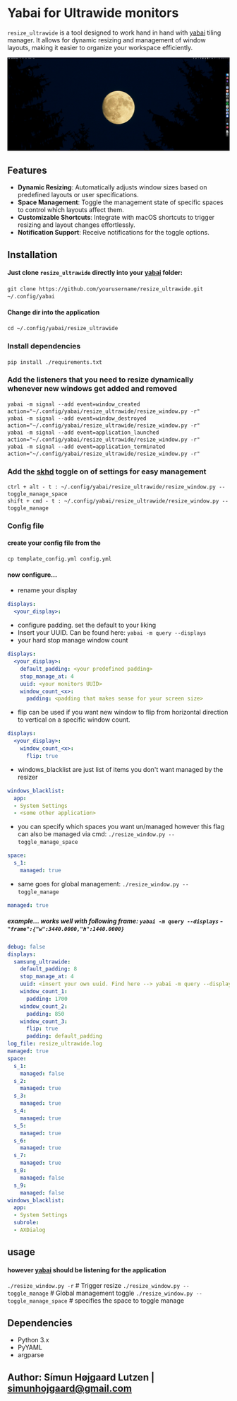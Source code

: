 # Yabai for Ultrawide monitors

`resize_ultrawide` is a tool designed to work hand in hand with [yabai](https://github.com/koekeishiya/yabai) tiling manager. It allows for dynamic resizing and management of window layouts, making it easier to organize your workspace efficiently.

![animation](.content/animation.gif)

## Features

- **Dynamic Resizing**: Automatically adjusts window sizes based on predefined layouts or user specifications.
- **Space Management**: Toggle the management state of specific spaces to control which layouts affect them.
- **Customizable Shortcuts**: Integrate with macOS shortcuts to trigger resizing and layout changes effortlessly.
- **Notification Support**: Receive notifications for the toggle options.

## Installation

#### Just clone `resize_ultrawide` directly into your [yabai](https://github.com/koekeishiya/yabai) folder:
`git clone https://github.com/yourusername/resize_ultrawide.git ~/.config/yabai`
#### Change dir into the application
`cd ~/.config/yabai/resize_ultrawide`

### Install dependencies
`pip install ./requirements.txt`

### Add the listeners that you need to resize dynamically whenever new windows get added and removed

```
yabai -m signal --add event=window_created action="~/.config/yabai/resize_ultrawide/resize_window.py -r"
yabai -m signal --add event=window_destroyed action="~/.config/yabai/resize_ultrawide/resize_window.py -r"
yabai -m signal --add event=application_launched action="~/.config/yabai/resize_ultrawide/resize_window.py -r"
yabai -m signal --add event=application_terminated action="~/.config/yabai/resize_ultrawide/resize_window.py -r"
```

### Add the [skhd](https://github.com/koekeishiya/skhd) toggle on of settings for easy management
```
ctrl + alt - t : ~/.config/yabai/resize_ultrawide/resize_window.py --toggle_manage_space
shift + cmd - t : ~/.config/yabai/resize_ultrawide/resize_window.py --toggle_manage
```

### Config file
#### create your config file from the 
`cp template_config.yml config.yml`

#### now configure...
* rename your display
```yaml
displays:
  <your_display>:
```
* configure padding. set the default to your liking
* Insert your UUID. Can be found here: `yabai -m query --displays`
* your hard stop manage window count
```yaml
displays:
  <your_display>:
    default_padding: <your predefined padding>
    stop_manage_at: 4
    uuid: <your monitors UUID>
    window_count_<x>:
      padding: <padding that makes sense for your screen size>
```
* flip can be used if you want new window to flip from horizontal direction to vertical on a specific window count.
```yaml
displays:
  <your_display>:
    window_count_<x>:
      flip: true
```
* windows_blacklist are just list of items you don't want managed by the resizer 
```yaml
windows_blacklist:
  app:
  - System Settings
  - <some other application>
```
* you can specify which spaces you want un/managed however this flag can also be managed via cmd: `./resize_window.py --toggle_manage_space`
```yaml
space:
  s_1:
    managed: true
```
* same goes for global management: `./resize_window.py --toggle_manage`
```yaml
managed: true
```

##### example... works well with following frame: `yabai -m query --displays` - `"frame":{"w":3440.0000,"h":1440.0000}`
```yaml
debug: false
displays:
  samsung_ultrawide:
    default_padding: 8
    stop_manage_at: 4
    uuid: <insert your own uuid. Find here --> yabai -m query --displays> 
    window_count_1:
      padding: 1700
    window_count_2:
      padding: 850
    window_count_3:
      flip: true
      padding: default_padding
log_file: resize_ultrawide.log
managed: true
space:
  s_1:
    managed: false
  s_2:
    managed: true
  s_3:
    managed: true
  s_4:
    managed: true
  s_5:
    managed: true
  s_6:
    managed: true
  s_7:
    managed: true
  s_8:
    managed: false
  s_9:
    managed: false
windows_blacklist:
  app:
  - System Settings
  subrole:
  - AXDialog

```



## usage
#### however [yabai](https://github.com/koekeishiya/yabai) should be listening for the application

`./resize_window.py -r`  # Trigger resize
`./resize_window.py --toggle_manage` # Global management toggle
`./resize_window.py --toggle_manage_space` # specifies the space to toggle manage


## Dependencies
* Python 3.x
* PyYAML
* argparse



## Author: Símun Højgaard Lutzen | simunhojgaard@gmail.com